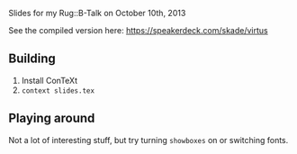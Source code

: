 Slides for my Rug::B-Talk on October 10th, 2013

See the compiled version here: https://speakerdeck.com/skade/virtus

## Building

1. Install ConTeXt
2. `context slides.tex`

## Playing around

Not a lot of interesting stuff, but try turning `showboxes` on or switching fonts.
